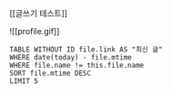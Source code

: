 [[글쓰기 테스트]]

![[profile.gif]]


```
TABLE WITHOUT ID file.link AS "최신 글"
WHERE date(today) - file.mtime
WHERE file.name != this.file.name
SORT file.mtime DESC
LIMIT 5
```
